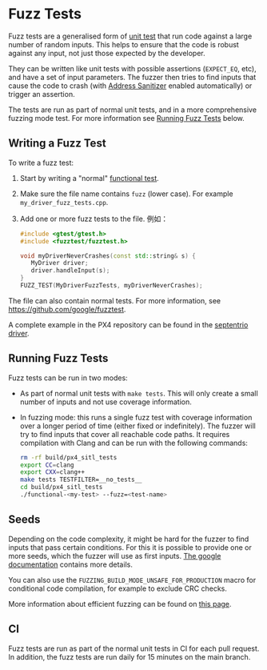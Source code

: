 # Fuzz Tests

Fuzz tests are a generalised form of [unit test](../test_and_ci/unit_tests.md) that run code against a large number of random inputs.
This helps to ensure that the code is robust against any input, not just those expected by the developer.

They can be written like unit tests with possible assertions (`EXPECT_EQ`, etc), and have a set of input parameters.
The fuzzer then tries to find inputs that cause the code to crash (with [Address Sanitizer](https://clang.llvm.org/docs/AddressSanitizer.html) enabled automatically) or trigger an assertion.

The tests are run as part of normal unit tests, and in a more comprehensive fuzzing mode test.
For more information see [Running Fuzz Tests](#running-fuzz-tests) below.

## Writing a Fuzz Test

To write a fuzz test:

1. Start by writing a "normal" [functional test](../test_and_ci/unit_tests.md#functional-test).
2. Make sure the file name contains `fuzz` (lower case).
   For example `my_driver_fuzz_tests.cpp`.
3. Add one or more fuzz tests to the file.
   例如：

   ```cpp
   #include <gtest/gtest.h>
   #include <fuzztest/fuzztest.h>

   void myDriverNeverCrashes(const std::string& s) {
      MyDriver driver;
      driver.handleInput(s);
   }
   FUZZ_TEST(MyDriverFuzzTests, myDriverNeverCrashes);
   ```

The file can also contain normal tests.
For more information, see https://github.com/google/fuzztest.

A complete example in the PX4 repository can be found in the [septentrio driver](https://github.com/PX4/PX4-Autopilot/blob/main/src/drivers/gnss/septentrio/septentrio_fuzz_tests.cpp).

## Running Fuzz Tests

Fuzz tests can be run in two modes:

- As part of normal unit tests with `make tests`.
  This will only create a small number of inputs and not use coverage information.
- In fuzzing mode: this runs a single fuzz test with coverage information over a longer period of time (either fixed or indefinitely).
  The fuzzer will try to find inputs that cover all reachable code paths.
  It requires compilation with Clang and can be run with the following commands:

  ```sh
  rm -rf build/px4_sitl_tests
  export CC=clang
  export CXX=clang++
  make tests TESTFILTER=__no_tests__
  cd build/px4_sitl_tests
  ./functional-<my-test> --fuzz=<test-name>
  ```

## Seeds

Depending on the code complexity, it might be hard for the fuzzer to find inputs that pass certain conditions.
For this it is possible to provide one or more seeds, which the fuzzer will use as first inputs.
[The google documentation](https://github.com/google/fuzztest/blob/main/doc/fuzz-test-macro.md#initial-seeds-initial-seeds) contains more details.

You can also use the `FUZZING_BUILD_MODE_UNSAFE_FOR_PRODUCTION` macro for conditional code compilation, for example to exclude CRC checks.

More information about efficient fuzzing can be found on [this page](https://chromium.googlesource.com/chromium/src/+/main/testing/libfuzzer/efficient_fuzzing.md).

## CI

Fuzz tests are run as part of the normal unit tests in CI for each pull request.
In addition, the fuzz tests are run daily for 15 minutes on the main branch.
